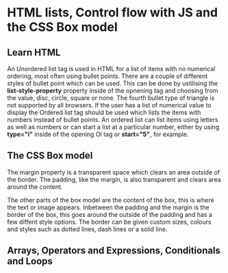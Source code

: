 # HTML lists, Control flow with JS and the CSS Box model

## Learn HTML

An Unordered list tag is used in HTML for a list of items with no numerical ordering, most often using bullet points. There are a couple of different styles of bullet point which can be used. This can be done by ustilising the **list-style-property** property inside of the opnening tag and choosing from the value, disc, circle, square or none. The fourth bullet type of triangle is not supported by all browsers. If the user has a list of numerical value to display the Ordered list tag should be used which lists the items with numbers instead of bullet points. An ordered list can list items using letters as well as numbers or can start a list at a particular number, either by using **type="i"** inside of the opening Ol tag or **start="5"**, for example.

## The CSS Box model

The margin property is a transparent space which clears an area outside of the border. The padding, like the margin, is also transparent and clears area around the content.

The other parts of the box model are the content of the box, this is where the text or image appears. Inbetween the padding and the margin is the border of the box, this goes around the outside of the padding and has a few diffent style options. The border can be given custom sizes, colours and styles such as dotted lines, dash lines or a solid line.

## Arrays, Operators and Expressions, Conditionals and Loops


